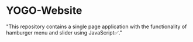 # YOGO-Website
"This repository contains a single page application with the functionality of hamburger menu and slider using JavaScript✅."
